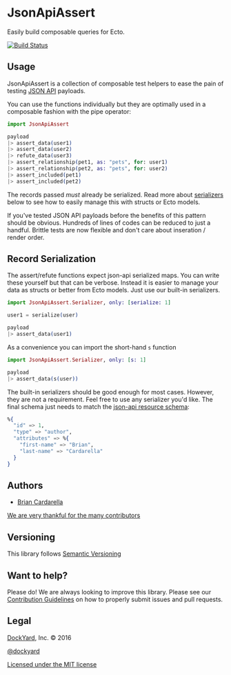 # JsonApiAssert

Easily build composable queries for Ecto.

[![Build Status](https://secure.travis-ci.org/DockYard/json_api_assert.svg?branch=master)](http://travis-ci.org/DockYard/json_api_assert)

## Usage

JsonApiAssert is a collection of composable test helpers to ease
the pain of testing [JSON API](http://jsonapi.org) payloads.

You can use the functions individually but they are optimally used in a composable
fashion with the pipe operator:

```elixir
import JsonApiAssert

payload
|> assert_data(user1)
|> assert_data(user2)
|> refute_data(user3)
|> assert_relationship(pet1, as: "pets", for: user1)
|> assert_relationship(pet2, as: "pets", for: user2)
|> assert_included(pet1)
|> assert_included(pet2)
```

The records passed *must* already be serialized. Read more about
[serializers](#record-serialization) below to see how to easily manage this with structs or Ecto
models.

If you've tested JSON API payloads before the benefits of this pattern should
be obvious. Hundreds of lines of codes can be reduced to just a handful. Brittle tests are
now flexible and don't care about inseration / render order.

## Record Serialization

The assert/refute functions expect json-api serialized maps. You can
write these yourself but that can be verbose. Instead it is easier to
manage your data as structs or better from Ecto models. Just use our
built-in serializers.

```elixir
import JsonApiAssert.Serializer, only: [serialize: 1]

user1 = serialize(user)

payload
|> assert_data(user1)
```

As a convenience you can import the short-hand `s` function

```elixir
import JsonApiAssert.Serializer, only: [s: 1]

payload
|> assert_data(s(user))
```

The built-in serializers should be good enough for most cases. However,
they are not a requirement. Feel free to use any serializer you'd like.
The final schema just needs to match the [json-api resource
schema](http://jsonapi.org/format/#document-resource-objects):

```elixir
%{
  "id" => 1,
  "type" => "author",
  "attributes" => %{
    "first-name" => "Brian",
    "last-name" => "Cardarella"
  }
}
```

## Authors

* [Brian Cardarella](http://twitter.com/bcardarella)

[We are very thankful for the many contributors](https://github.com/dockyard/json_api_assert/graphs/contributors)

## Versioning

This library follows [Semantic Versioning](http://semver.org)

## Want to help?

Please do! We are always looking to improve this library. Please see our
[Contribution Guidelines](https://github.com/dockyard/json_api_assert/blob/master/CONTRIBUTING.md)
on how to properly submit issues and pull requests.

## Legal

[DockYard](http://dockyard.com/), Inc. &copy; 2016

[@dockyard](http://twitter.com/dockyard)

[Licensed under the MIT license](http://www.opensource.org/licenses/mit-license.php)
